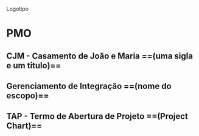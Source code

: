 Logotipo
# PMO

## CJM - Casamento de João e Maria ==(uma sigla e um titulo)==

## Gerenciamento de Integração ==(nome do escopo)==

## TAP - Termo de Abertura de Projeto ==(Project Chart)==
<!--stackedit_data:
eyJoaXN0b3J5IjpbMTI0MjI1MzI4OF19
-->